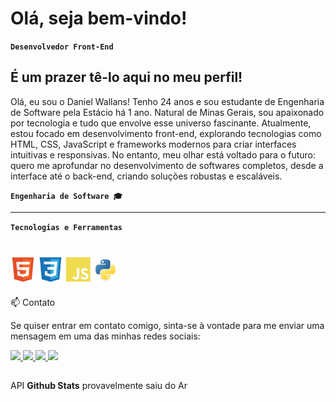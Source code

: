 # Olá, seja bem-vindo! 
**`Desenvolvedor Front-End`**
 ## É um prazer tê-lo aqui no meu perfil! ##

 Olá, eu sou o Daniel Wallans!
Tenho 24 anos e sou estudante de Engenharia de Software pela Estácio há 1 ano. Natural de Minas Gerais, sou apaixonado por tecnologia e tudo que envolve esse universo fascinante. Atualmente, estou focado em desenvolvimento front-end, explorando tecnologias como HTML, CSS, JavaScript e frameworks modernos para criar interfaces intuitivas e responsivas. No entanto, meu olhar está voltado para o futuro: quero me aprofundar no desenvolvimento de softwares completos, desde a interface até o back-end, criando soluções robustas e escaláveis.


**`Engenharia de Software 🎓`**

---

**`Tecnologias e Ferramentas`**

###
<div style="display: inline_block"><br> <img align="center" alt="HTML" height="40" width="40" src="https://raw.githubusercontent.com/devicons/devicon/master/icons/html5/html5-original.svg"> <img align="center" alt="CSS" height="40" width="40" src="https://raw.githubusercontent.com/devicons/devicon/master/icons/css3/css3-original.svg"> <img align="center" alt="JavaScript" height="40" width="40" src="https://raw.githubusercontent.com/devicons/devicon/master/icons/javascript/javascript-plain.svg"> <img align="center" alt="Python" height="40" width="40" src="https://raw.githubusercontent.com/devicons/devicon/master/icons/python/python-original.svg"> </div>


###


📫 Contato







Se quiser entrar em contato comigo, sinta-se à vontade para me enviar uma mensagem em uma das minhas redes sociais:

<div> <a href="https://www.instagram.com/dan_wallans/" target="_blank"> <img src="https://img.shields.io/badge/-Instagram-%23E4405F?style=for-the-badge&logo=instagram&logoColor=white" target="_blank"> </a> <a href="https://discord.gg/.ousadiaalegria" target="_blank"> <img src="https://img.shields.io/badge/Discord-7289DA?style=for-the-badge&logo=discord&logoColor=white" target="_blank"> </a> <a href="mailto:danieldiniz03@live.com"> <img src="https://img.shields.io/badge/Microsoft_Outlook-0078D4?style=for-the-badge&logo=microsoft-outlook&logoColor=white" target="_blank"> </a> <a href="https://www.linkedin.com/in/daniel-diniz-9840a4230/" target="_blank"> <img src="https://img.shields.io/badge/-LinkedIn-%230077B5?style=for-the-badge&logo=linkedin&logoColor=white" target="_blank"> </a> </div>

##

API **Github Stats** provavelmente saiu do Ar 
